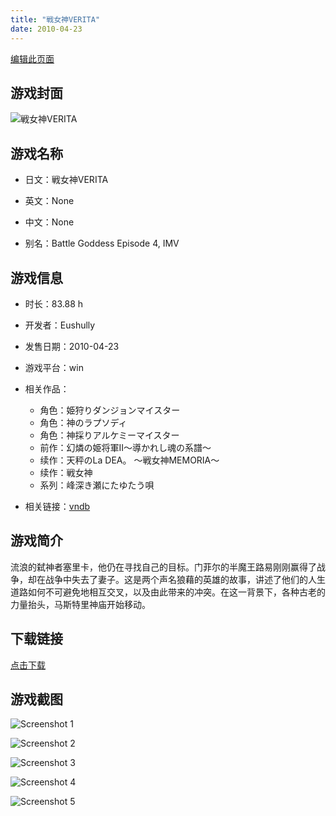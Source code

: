 ```yaml
---
title: "戦女神VERITA"
date: 2010-04-23
---
```

[编辑此页面](https://github.com/ACG-3/ADV3-source/blob/main/source/_posts/%E6%88%A6%E5%A5%B3%E7%A5%9EVERITA.md)

## 游戏封面

![戦女神VERITA](https%3A//pan.timero.xyz/onedrive/img_lib_001/%E6%88%A6%E5%A5%B3%E7%A5%9EVERITA_cover.avif)


## 游戏名称

- 日文：戦女神VERITA
- 英文：None
- 中文：None

- 别名：Battle Goddess Episode 4, IMV


## 游戏信息

- 时长：83.88 h
- 开发者：Eushully
- 发售日期：2010-04-23
- 游戏平台：win
- 相关作品：
   - 角色：姫狩りダンジョンマイスター
   - 角色：神のラプソディ
   - 角色：神採りアルケミーマイスター
   - 前作：幻燐の姫将軍II～導かれし魂の系譜～
   - 续作：天秤のLa DEA。 ～戦女神MEMORIA～
   - 续作：戦女神
   - 系列：峰深き瀬にたゆたう唄

- 相关链接：[vndb](https://vndb.org/v2836)


## 游戏简介

流浪的弑神者塞里卡，他仍在寻找自己的目标。门菲尔的半魔王路易刚刚赢得了战争，却在战争中失去了妻子。这是两个声名狼藉的英雄的故事，讲述了他们的人生道路如何不可避免地相互交叉，以及由此带来的冲突。在这一背景下，各种古老的力量抬头，马斯特里神庙开始移动。


## 下载链接

[点击下载](https://pan.timero.xyz/onedrive/adv_lib_001/%E6%88%A6%E5%A5%B3%E7%A5%9EVERITA)


## 游戏截图


![Screenshot 1](https%3A//pan.timero.xyz/onedrive/img_lib_001/%E6%88%A6%E5%A5%B3%E7%A5%9EVERITA_Screenshot_1.avif)

![Screenshot 2](https%3A//pan.timero.xyz/onedrive/img_lib_001/%E6%88%A6%E5%A5%B3%E7%A5%9EVERITA_Screenshot_2.avif)

![Screenshot 3](https%3A//pan.timero.xyz/onedrive/img_lib_001/%E6%88%A6%E5%A5%B3%E7%A5%9EVERITA_Screenshot_3.avif)

![Screenshot 4](https%3A//pan.timero.xyz/onedrive/img_lib_001/%E6%88%A6%E5%A5%B3%E7%A5%9EVERITA_Screenshot_4.avif)

![Screenshot 5](https%3A//pan.timero.xyz/onedrive/img_lib_001/%E6%88%A6%E5%A5%B3%E7%A5%9EVERITA_Screenshot_5.avif)

